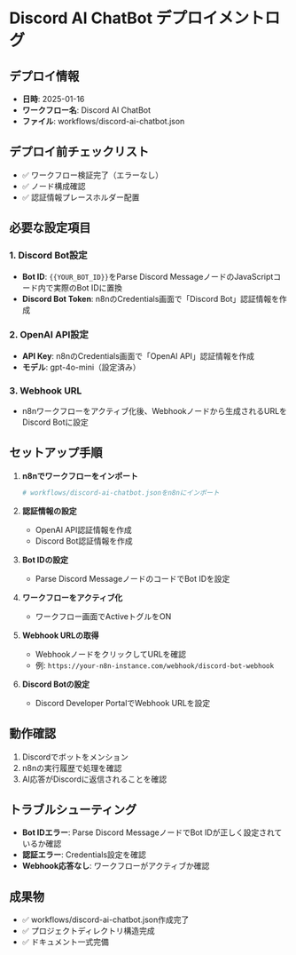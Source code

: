 # Discord AI ChatBot デプロイメントログ

## デプロイ情報
- **日時**: 2025-01-16
- **ワークフロー名**: Discord AI ChatBot
- **ファイル**: workflows/discord-ai-chatbot.json

## デプロイ前チェックリスト
- ✅ ワークフロー検証完了（エラーなし）
- ✅ ノード構成確認
- ✅ 認証情報プレースホルダー配置

## 必要な設定項目

### 1. Discord Bot設定
- **Bot ID**: `{{YOUR_BOT_ID}}`をParse Discord MessageノードのJavaScriptコード内で実際のBot IDに置換
- **Discord Bot Token**: n8nのCredentials画面で「Discord Bot」認証情報を作成

### 2. OpenAI API設定
- **API Key**: n8nのCredentials画面で「OpenAI API」認証情報を作成
- **モデル**: gpt-4o-mini（設定済み）

### 3. Webhook URL
- n8nワークフローをアクティブ化後、Webhookノードから生成されるURLをDiscord Botに設定

## セットアップ手順

1. **n8nでワークフローをインポート**
   ```bash
   # workflows/discord-ai-chatbot.jsonをn8nにインポート
   ```

2. **認証情報の設定**
   - OpenAI API認証情報を作成
   - Discord Bot認証情報を作成

3. **Bot IDの設定**
   - Parse Discord MessageノードのコードでBot IDを設定

4. **ワークフローをアクティブ化**
   - ワークフロー画面でActiveトグルをON

5. **Webhook URLの取得**
   - WebhookノードをクリックしてURLを確認
   - 例: `https://your-n8n-instance.com/webhook/discord-bot-webhook`

6. **Discord Botの設定**
   - Discord Developer PortalでWebhook URLを設定

## 動作確認
1. Discordでボットをメンション
2. n8nの実行履歴で処理を確認
3. AI応答がDiscordに返信されることを確認

## トラブルシューティング
- **Bot IDエラー**: Parse Discord MessageノードでBot IDが正しく設定されているか確認
- **認証エラー**: Credentials設定を確認
- **Webhook応答なし**: ワークフローがアクティブか確認

## 成果物
- ✅ workflows/discord-ai-chatbot.json作成完了
- ✅ プロジェクトディレクトリ構造完成
- ✅ ドキュメント一式完備